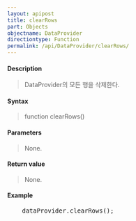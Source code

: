 ```yaml
---
layout: apipost
title: clearRows
part: Objects
objectname: DataProvider
directiontype: Function
permalink: /api/DataProvider/clearRows/
---
```


#### Description

> DataProvider의 모든 행을 삭제한다.

#### Syntax

> function clearRows()

#### Parameters

> None.

#### Return value

> None.

#### Example

<pre class="prettyprint">
    dataProvider.clearRows();
</pre>

